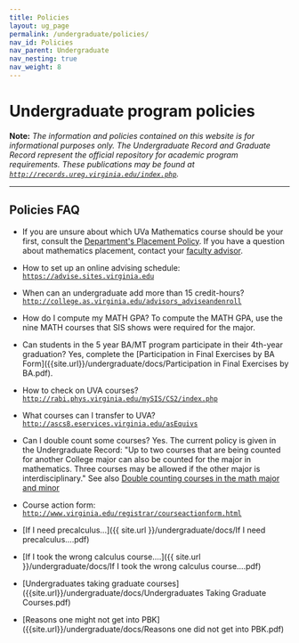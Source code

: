 ```yaml
---
title: Policies
layout: ug_page
permalink: /undergraduate/policies/
nav_id: Policies
nav_parent: Undergraduate
nav_nesting: true
nav_weight: 8
---
```


<h1 class="mb-3">Undergraduate program policies</h1>

**Note:** *The information and policies contained on this website is for informational purposes only. The Undergraduate Record and Graduate Record represent the official repository for academic program requirements. These publications may be found at [`http://records.ureg.virginia.edu/index.php`](http://records.ureg.virginia.edu/index.php).*

---

<h2 class="mt-2 mb-3">Policies FAQ</h2>

- If you are unsure about which UVa Mathematics course should be your first, consult the [Department's Placement Policy]({{site.url}}/content/math-placement/). If you have a question about mathematics placement, contact your [faculty advisor](http://college.as.virginia.edu/advisors).

- How to set up an online advising schedule:
[`https://advise.sites.virginia.edu`](https://advise.sites.virginia.edu)

- When can an undergraduate add more than 15 credit-hours?
[`http://college.as.virginia.edu/advisors_adviseandenroll`](http://college.as.virginia.edu/advisors_adviseandenroll)

- How do I compute my MATH GPA?
To compute the MATH GPA, use the nine MATH courses that SIS shows were required for the
major.

- Can students in the 5 year BA/MT program participate in their 4th-year graduation?
Yes, complete the [Participation in Final Exercises by BA Form]({{site.url}}/undergraduate/docs/Participation in Final Exercises by BA.pdf).

- How to check on UVA courses?
[`http://rabi.phys.virginia.edu/mySIS/CS2/index.php`](http://rabi.phys.virginia.edu/mySIS/CS2/index.php)

- What courses can I transfer to UVA?
[`http://ascs8.eservices.virginia.edu/asEquivs`](http://ascs8.eservices.virginia.edu/asEquivs)

- Can I double count some courses?
Yes. The current policy is given in the Undergraduate Record: "Up to two courses that are being
counted for another College major can also be counted for the major in mathematics. Three
courses may be allowed if the other major is interdisciplinary." See also [Double counting courses in the math major and minor]({{site.url}}/content/double-counting-seas/)

- Course action form:
[`http://www.virginia.edu/registrar/courseactionform.html`](http://www.virginia.edu/registrar/courseactionform.html)

- [If I need precalculus...]({{ site.url }}/undergraduate/docs/If I need precalculus....pdf)

- [If I took the wrong calculus course....]({{ site.url }}/undergraduate/docs/If I took the wrong calculus course....pdf)

- [Undergraduates taking graduate courses]({{site.url}}/undergraduate/docs/Undergraduates Taking Graduate Courses.pdf)

- [Reasons one might not get into PBK]({{site.url}}/undergraduate/docs/Reasons one did not get into PBK.pdf)
